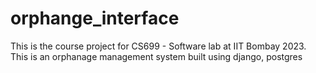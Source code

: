 # orphange_interface
This is the course project for CS699 - Software lab at IIT Bombay 2023. This is an orphanage management system built using django, postgres
